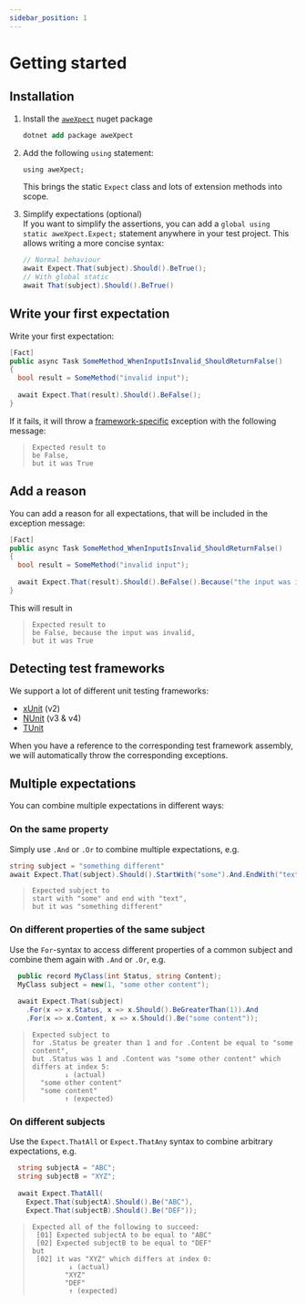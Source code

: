 ```yaml
---
sidebar_position: 1
---
```


# Getting started

## Installation

1. Install the [`aweXpect`](https://www.nuget.org/packages/aweXpect) nuget package
   ```ps
   dotnet add package aweXpect
   ```


2. Add the following `using` statement:
   ```ps
   using aweXpect;
   ```
   This brings the static `Expect` class and lots of extension methods into scope.


3. Simplify expectations (optional)  
   If you want to simplify the assertions, you can add a `global using static aweXpect.Expect;` statement anywhere in
   your test project.
   This allows writing a more concise syntax:
   ```csharp
   // Normal behaviour
   await Expect.That(subject).Should().BeTrue();
   // With global static
   await That(subject).Should().BeTrue()
   ```

## Write your first expectation

Write your first expectation:

```csharp
[Fact]
public async Task SomeMethod_WhenInputIsInvalid_ShouldReturnFalse()
{
  bool result = SomeMethod("invalid input");
  
  await Expect.That(result).Should().BeFalse();
}
```

If it fails, it will throw a [framework-specific](#detecting-test-frameworks) exception with the following message:

> ```
> Expected result to
> be False,
> but it was True
> ```

## Add a reason

You can add a reason for all expectations, that will be included in the exception message:

```csharp
[Fact]
public async Task SomeMethod_WhenInputIsInvalid_ShouldReturnFalse()
{
  bool result = SomeMethod("invalid input");
  
  await Expect.That(result).Should().BeFalse().Because("the input was invalid");
}
```

This will result in
> ```
> Expected result to
> be False, because the input was invalid,
> but it was True
> ```

## Detecting test frameworks

We support a lot of different unit testing frameworks:
- [xUnit](https://xunit.net/) (v2)
- [NUnit](https://nunit.org/) (v3 & v4)
- [TUnit](https://thomhurst.github.io/TUnit/)

When you have a reference to the corresponding test framework
assembly, we will automatically throw the corresponding exceptions.

## Multiple expectations
You can combine multiple expectations in different ways:

### On the same property

Simply use `.And` or `.Or` to combine multiple expectations, e.g.
```csharp
string subject = "something different"
await Expect.That(subject).Should().StartWith("some").And.EndWith("text");
```
> ```
> Expected subject to
> start with "some" and end with "text",
> but it was "something different"
> ```

### On different properties of the same subject

Use the `For`-syntax to access different properties of a common subject and combine them again with `.And` or `.Or`, e.g.
```csharp
  public record MyClass(int Status, string Content);
  MyClass subject = new(1, "some other content");
  
  await Expect.That(subject)
    .For(x => x.Status, x => x.Should().BeGreaterThan(1)).And
    .For(x => x.Content, x => x.Should().Be("some content"));
```
> ```
> Expected subject to
> for .Status be greater than 1 and for .Content be equal to "some content",
> but .Status was 1 and .Content was "some other content" which differs at index 5:
>         ↓ (actual)
>   "some other content"
>   "some content"
>         ↑ (expected)
> ```

### On different subjects

Use the `Expect.ThatAll` or `Expect.ThatAny` syntax to combine arbitrary expectations, e.g.
```csharp
  string subjectA = "ABC";
  string subjectB = "XYZ";
  
  await Expect.ThatAll(
    Expect.That(subjectA).Should().Be("ABC"),
    Expect.That(subjectB).Should().Be("DEF"));
```
> ```
> Expected all of the following to succeed:
>  [01] Expected subjectA to be equal to "ABC"
>  [02] Expected subjectB to be equal to "DEF"
> but
>  [02] it was "XYZ" which differs at index 0:
>          ↓ (actual)
>         "XYZ"
>         "DEF"
>          ↑ (expected)
> ```
